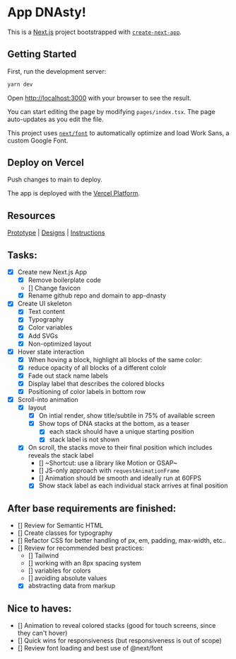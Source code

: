 # App DNAsty!

This is a [Next.js](https://nextjs.org/) project bootstrapped with [`create-next-app`](https://github.com/vercel/next.js/tree/canary/packages/create-next-app).

## Getting Started

First, run the development server:

```bash
yarn dev
```

Open [http://localhost:3000](http://localhost:3000) with your browser to see the result.

You can start editing the page by modifying `pages/index.tsx`. The page auto-updates as you edit the file.

This project uses [`next/font`](https://nextjs.org/docs/basic-features/font-optimization) to automatically optimize and load Work Sans, a custom Google Font.

## Deploy on Vercel

Push changes to main to deploy.

The app is deployed with the [Vercel Platform](https://vercel.com/new?utm_medium=default-template&filter=next.js).

## Resources

[Prototype](https://www.figma.com/proto/Q6UNgq6ZqKAlBI0X6DuwLj/Reyna-DeLog%C3%A9-%E2%80%93-Test-Task-Creative-Frontend-Developer?page-id=0%3A1&node-id=1%3A2615&viewport=1157%2C773%2C0.2&scaling=min-zoom&starting-point-node-id=1%3A2615) | [Designs](https://www.figma.com/file/Q6UNgq6ZqKAlBI0X6DuwLj/Reyna-DeLog%C3%A9-%E2%80%93-Test-Task-Creative-Frontend-Developer?node-id=0%3A1&t=9mK8h6dLuhGSdgby-1) | [Instructions](https://www.notion.so/Test-Task-Creative-Frontend-Developer-Reyna-DeLog-3a177e31e741490b900050a3d859c6c0)

## Tasks:

- [x] Create new Next.js App
  - [x] Remove boilerplate code
  - [] Change favicon
  - [x] Rename github repo and domain to app-dnasty
- [x] Create UI skeleton
  - [x] Text content
  - [x] Typography
  - [x] Color variables
  - [x] Add SVGs
  - [x] Non-optimized layout
- [x] Hover state interaction
  - [x] When hoving a block, highlight all blocks of the same color:
  - [x] reduce opacity of all blocks of a different cololr
  - [x] Fade out stack name labels
  - [x] Display label that describes the colored blocks
  - [x] Positioning of color labels in bottom row
- [x] Scroll-into animation
  - [x] layout
    - [x] On intial render, show title/subtile in 75% of available screen
    - [x] Show tops of DNA stacks at the bottom, as a teaser
      - [x] each stack should have a unique starting position
      - [x] stack label is not shown
  - [x] On scroll, the stacks move to their final position which includes reveals the stack label
    - [] ~Shortcut: use a library like Motion or GSAP~
    - [] JS-only approach with `requestAnimationFrame`
    - [] Animation should be smooth and ideally run at 60FPS
    - [x] Show stack label as each individual stack arrives at final position

## After base requirements are finished:

- [] Review for Semantic HTML
- [] Create classes for typography
- [] Refactor CSS for better handling of px, em, padding, max-width, etc..
- [] Review for recommended best practices:
  - [] Tailwind
  - [] working with an 8px spacing system
  - [] variables for colors
  - [] avoiding absolute values
  - [x] abstracting data from markup

## Nice to haves:

- [] Animation to reveal colored stacks (good for touch screens, since they can't hover)
- [] Quick wins for responsiveness (but responsiveness is out of scope)
- [] Review font loading and best use of @next/font
